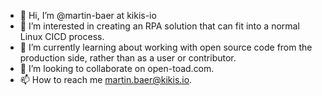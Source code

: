 - 👋 Hi, I’m @martin-baer at kikis-io
- 👀 I’m interested in creating an RPA solution that can fit into a normal Linux CICD process.
- 🌱 I’m currently learning about working with open source code from the production side, rather than as a user or contributor.
- 💞️ I’m looking to collaborate on open-toad.com.
- 📫 How to reach me martin.baer@kikis.io.

<!---
martin-baer-kikis-io/martin-baer-kikis-io is a ✨ special ✨ repository because its `README.md` (this file) appears on your GitHub profile.
You can click the Preview link to take a look at your changes.
--->
